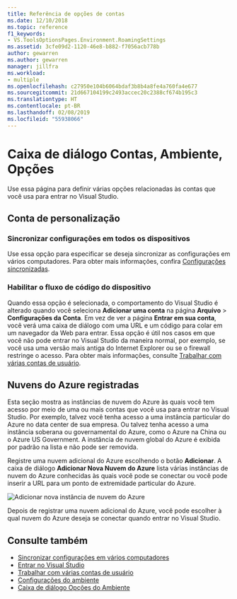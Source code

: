 ```yaml
---
title: Referência de opções de contas
ms.date: 12/10/2018
ms.topic: reference
f1_keywords:
- VS.ToolsOptionsPages.Environment.RoamingSettings
ms.assetid: 3cfe09d2-1120-46e8-b882-f7056acb778b
author: gewarren
ms.author: gewarren
manager: jillfra
ms.workload:
- multiple
ms.openlocfilehash: c27950e104b6064bdaf3b8b4a8fe4a760fa4e677
ms.sourcegitcommit: 21d667104199c2493accec20c2388cf674b195c3
ms.translationtype: HT
ms.contentlocale: pt-BR
ms.lasthandoff: 02/08/2019
ms.locfileid: "55938066"
---
```

# <a name="accounts-environment-options-dialog-box"></a>Caixa de diálogo Contas, Ambiente, Opções

Use essa página para definir várias opções relacionadas às contas que você usa para entrar no Visual Studio.

## <a name="personalization-account"></a>Conta de personalização

### <a name="synchronize-settings-across-devices"></a>Sincronizar configurações em todos os dispositivos

Use essa opção para especificar se deseja sincronizar as configurações em vários computadores. Para obter mais informações, confira [Configurações sincronizadas](../../ide/synchronized-settings-in-visual-studio.md).

### <a name="enable-device-code-flow"></a>Habilitar o fluxo de código do dispositivo

Quando essa opção é selecionada, o comportamento do Visual Studio é alterado quando você seleciona **Adicionar uma conta** na página **Arquivo** > **Configurações da Conta**. Em vez de ver a página **Entrar em sua conta**, você verá uma caixa de diálogo com uma URL e um código para colar em um navegador da Web para entrar. Essa opção é útil nos casos em que você não pode entrar no Visual Studio da maneira normal, por exemplo, se você usa uma versão mais antiga do Internet Explorer ou se o firewall restringe o acesso. Para obter mais informações, consulte [Trabalhar com várias contas de usuário](../work-with-multiple-user-accounts.md#add-an-account-using-device-code-flow).

## <a name="registered-azure-clouds"></a>Nuvens do Azure registradas

Esta seção mostra as instâncias de nuvem do Azure às quais você tem acesso por meio de uma ou mais contas que você usa para entrar no Visual Studio. Por exemplo, talvez você tenha acesso a uma instância particular do Azure no data center de sua empresa. Ou talvez tenha acesso a uma instância soberana ou governamental do Azure, como o Azure na China ou o Azure US Government. A instância de nuvem global do Azure é exibida por padrão na lista e não pode ser removida.

Registre uma nuvem adicional do Azure escolhendo o botão **Adicionar**. A caixa de diálogo **Adicionar Nova Nuvem do Azure** lista várias instâncias de nuvem do Azure conhecidas às quais você pode se conectar ou você pode inserir a URL para um ponto de extremidade particular do Azure.

![Adicionar nova instância de nuvem do Azure](media/add-new-azure-cloud.png)

Depois de registrar uma nuvem adicional do Azure, você pode escolher à qual nuvem do Azure deseja se conectar quando entrar no Visual Studio.

## <a name="see-also"></a>Consulte também

- [Sincronizar configurações em vários computadores](../synchronized-settings-in-visual-studio.md)
- [Entrar no Visual Studio](../signing-in-to-visual-studio.md)
- [Trabalhar com várias contas de usuário](../work-with-multiple-user-accounts.md)
- [Configurações do ambiente](../environment-settings.md)
- [Caixa de diálogo Opções do Ambiente](../../ide/reference/environment-options-dialog-box.md)